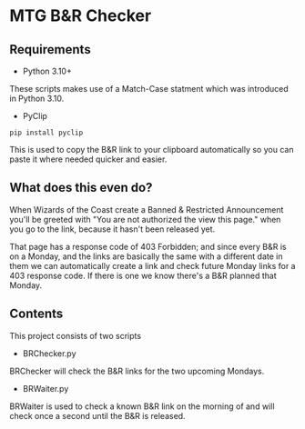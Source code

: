 # MTG B&R Checker


## Requirements

- Python 3.10+

These scripts makes use of a Match-Case statment which was introduced in Python 3.10.

- PyClip

`pip install pyclip`

This is used to copy the B&R link to your clipboard automatically so you can paste it where needed quicker and easier.

## What does this even do?
When Wizards of the Coast create a Banned & Restricted Announcement you'll be greeted with "You are not authorized the view this page." when you go to the link, because it hasn't been released yet.

That page has a response code of 403 Forbidden; and since every B&R is on a Monday, and the links are basically the same with a different date in them we can automatically create a link and check future Monday links for a 403 response code. If there is one we know there's a B&R planned that Monday.


## Contents
This project consists of two scripts
 - BRChecker.py

BRChecker will check the B&R links for the two upcoming Mondays.

 - BRWaiter.py

BRWaiter is used to check a known B&R link on the morning of and will check once a second until the B&R is released.

